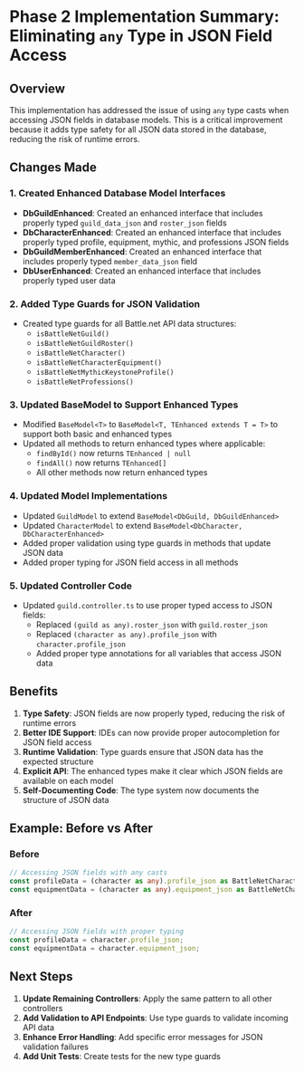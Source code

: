 # Phase 2 Implementation Summary: Eliminating `any` Type in JSON Field Access

## Overview

This implementation has addressed the issue of using `any` type casts when accessing JSON fields in database models. This is a critical improvement because it adds type safety for all JSON data stored in the database, reducing the risk of runtime errors.

## Changes Made

### 1. Created Enhanced Database Model Interfaces

- **DbGuildEnhanced**: Created an enhanced interface that includes properly typed `guild_data_json` and `roster_json` fields
- **DbCharacterEnhanced**: Created an enhanced interface that includes properly typed profile, equipment, mythic, and professions JSON fields
- **DbGuildMemberEnhanced**: Created an enhanced interface that includes properly typed `member_data_json` field
- **DbUserEnhanced**: Created an enhanced interface that includes properly typed user data

### 2. Added Type Guards for JSON Validation

- Created type guards for all Battle.net API data structures:
  - `isBattleNetGuild()`
  - `isBattleNetGuildRoster()`
  - `isBattleNetCharacter()` 
  - `isBattleNetCharacterEquipment()`
  - `isBattleNetMythicKeystoneProfile()`
  - `isBattleNetProfessions()`

### 3. Updated BaseModel to Support Enhanced Types

- Modified `BaseModel<T>` to `BaseModel<T, TEnhanced extends T = T>` to support both basic and enhanced types
- Updated all methods to return enhanced types where applicable:
  - `findById()` now returns `TEnhanced | null`
  - `findAll()` now returns `TEnhanced[]`
  - All other methods now return enhanced types

### 4. Updated Model Implementations

- Updated `GuildModel` to extend `BaseModel<DbGuild, DbGuildEnhanced>`
- Updated `CharacterModel` to extend `BaseModel<DbCharacter, DbCharacterEnhanced>`
- Added proper validation using type guards in methods that update JSON data
- Added proper typing for JSON field access in all methods

### 5. Updated Controller Code

- Updated `guild.controller.ts` to use proper typed access to JSON fields:
  - Replaced `(guild as any).roster_json` with `guild.roster_json`
  - Replaced `(character as any).profile_json` with `character.profile_json`
  - Added proper type annotations for all variables that access JSON data

## Benefits

1. **Type Safety**: JSON fields are now properly typed, reducing the risk of runtime errors
2. **Better IDE Support**: IDEs can now provide proper autocompletion for JSON field access
3. **Runtime Validation**: Type guards ensure that JSON data has the expected structure
4. **Explicit API**: The enhanced types make it clear which JSON fields are available on each model
5. **Self-Documenting Code**: The type system now documents the structure of JSON data

## Example: Before vs After

### Before
```typescript
// Accessing JSON fields with any casts
const profileData = (character as any).profile_json as BattleNetCharacter | null;
const equipmentData = (character as any).equipment_json as BattleNetCharacterEquipment | null;
```

### After
```typescript
// Accessing JSON fields with proper typing
const profileData = character.profile_json;
const equipmentData = character.equipment_json;
```

## Next Steps

1. **Update Remaining Controllers**: Apply the same pattern to all other controllers
2. **Add Validation to API Endpoints**: Use type guards to validate incoming API data
3. **Enhance Error Handling**: Add specific error messages for JSON validation failures
4. **Add Unit Tests**: Create tests for the new type guards